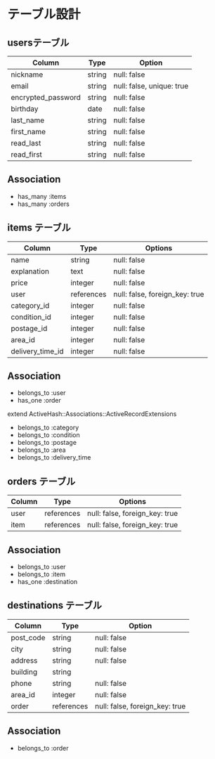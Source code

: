 # テーブル設計


## usersテーブル

| Column             | Type   | Option                    |
| ------------------ | ------ | ------------------------- |
| nickname           | string | null: false               |
| email              | string | null: false, unique: true |
| encrypted_password | string | null: false               |
| birthday           | date   | null: false               |
| last_name          | string | null: false               |
| first_name         | string | null: false               |
| read_last          | string | null: false               |
| read_first         | string | null: false               |

## Association

- has_many :items
- has_many  :orders



## items テーブル

| Column           | Type       | Options                        |
| ---------------- | ---------- | ------------------------------ |
| name             | string     | null: false                    |
| explanation      | text       | null: false                    |
| price            | integer    | null: false                    |
| user             | references | null: false, foreign_key: true |
| category_id      | integer    | null: false                    |
| condition_id     | integer    | null: false                    |
| postage_id       | integer    | null: false                    |
| area_id          | integer    | null: false                    |
| delivery_time_id | integer    | null: false                    |

## Association

- belongs_to :user
- has_one    :order

extend ActiveHash::Associations::ActiveRecordExtensions

- belongs_to :category
- belongs_to :condition
- belongs_to :postage
- belongs_to :area
- belongs_to :delivery_time



## orders テーブル

| Column  | Type       | Options                        |
| ------- | ---------- | ------------------------------ |
| user    | references | null: false, foreign_key: true |
| item    | references | null: false, foreign_key: true |

## Association

- belongs_to :user
- belongs_to :item
- has_one    :destination




## destinations テーブル

| Column             | Type       | Option                         |
| ------------------ | ---------- | ------------------------------ |
| post_code          | string     | null: false                    |
| city               | string     | null: false                    |
| address            | string     | null: false                    |
| building           | string     |                                |
| phone              | string     | null: false                    |
| area_id            | integer    | null: false                    |
| order              | references | null: false, foreign_key: true |


## Association

- belongs_to  :order






